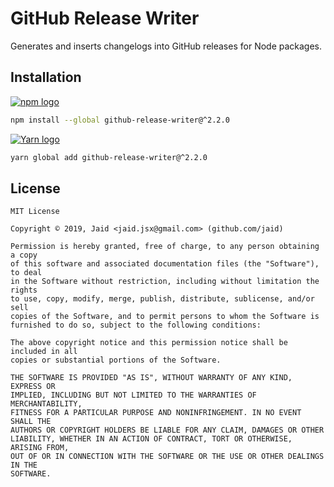 # GitHub Release Writer


Generates and inserts changelogs into GitHub releases for Node packages.

## Installation
<a href='https://npmjs.com/package/github-release-writer'><img alt='npm logo' src='https://github.com/Jaid/action-readme/raw/master/images/base-assets/npm.png'/></a>
```bash
npm install --global github-release-writer@^2.2.0
```
<a href='https://yarnpkg.com/package/github-release-writer'><img alt='Yarn logo' src='https://github.com/Jaid/action-readme/raw/master/images/base-assets/yarn.png'/></a>
```bash
yarn global add github-release-writer@^2.2.0
```




## License
```text
MIT License

Copyright © 2019, Jaid <jaid.jsx@gmail.com> (github.com/jaid)

Permission is hereby granted, free of charge, to any person obtaining a copy
of this software and associated documentation files (the "Software"), to deal
in the Software without restriction, including without limitation the rights
to use, copy, modify, merge, publish, distribute, sublicense, and/or sell
copies of the Software, and to permit persons to whom the Software is
furnished to do so, subject to the following conditions:

The above copyright notice and this permission notice shall be included in all
copies or substantial portions of the Software.

THE SOFTWARE IS PROVIDED "AS IS", WITHOUT WARRANTY OF ANY KIND, EXPRESS OR
IMPLIED, INCLUDING BUT NOT LIMITED TO THE WARRANTIES OF MERCHANTABILITY,
FITNESS FOR A PARTICULAR PURPOSE AND NONINFRINGEMENT. IN NO EVENT SHALL THE
AUTHORS OR COPYRIGHT HOLDERS BE LIABLE FOR ANY CLAIM, DAMAGES OR OTHER
LIABILITY, WHETHER IN AN ACTION OF CONTRACT, TORT OR OTHERWISE, ARISING FROM,
OUT OF OR IN CONNECTION WITH THE SOFTWARE OR THE USE OR OTHER DEALINGS IN THE
SOFTWARE.
```
